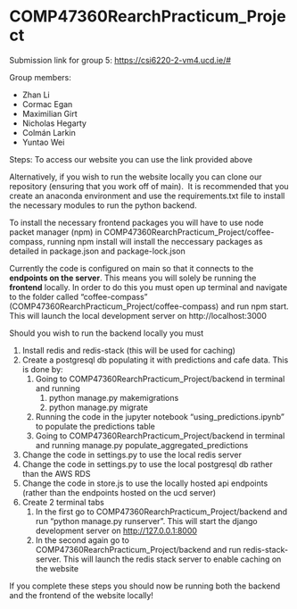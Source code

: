 # COMP47360RearchPracticum_Project

Submission link for group 5:
https://csi6220-2-vm4.ucd.ie/#

Group members:
- Zhan Li
- Cormac Egan
- Maximilian Girt
- Nicholas Hegarty
- Colmán Larkin
- Yuntao Wei

Steps:
To access our website you can use the link provided above

Alternatively, if you wish to run the website locally you can clone our repository (ensuring that you work off of main). 
 It is recommended that you create an anaconda environment and use the requirements.txt file to install the necessary modules to run the python backend. 

To install the necessary frontend packages you will have to use node packet manager (npm) in COMP47360RearchPracticum_Project/coffee-compass, running npm install will install the neccessary packages as detailed in package.json and package-lock.json

Currently the code is configured on main so that it connects to the __endpoints on the server__. This means you will solely be running the __frontend__ locally. In order to do this you must open up terminal and navigate to the folder called “coffee-compass” (COMP47360RearchPracticum_Project/coffee-compass) and run npm start. This will launch the local development server on http://localhost:3000

Should you wish to run the backend locally you must 
1. Install redis and redis-stack (this will be used for caching)
2. Create a postgresql db populating it with predictions and cafe data. This is done by:
    1. Going to COMP47360RearchPracticum_Project/backend in terminal and running 
        1. python manage.py makemigrations
        2. python manage.py migrate
    2. Running the code in the jupyter notebook “using_predictions.ipynb” to populate the predictions table
    3. Going to COMP47360RearchPracticum_Project/backend in terminal and running manage.py populate_aggregated_predictions
3. Change the code in settings.py to use the local redis server
4. Change the code in settings.py to use the local postgresql db rather than the AWS RDS
5. Change the code in store.js to use the locally hosted api endpoints (rather than the endpoints hosted on the ucd server)
6. Create 2 terminal tabs
    1. In the first go to COMP47360RearchPracticum_Project/backend and run “python manage.py runserver”. This will start the django development server on http://127.0.0.1:8000
    2. In the second again go to COMP47360RearchPracticum_Project/backend and run redis-stack-server. This will launch the redis stack server to enable caching on the website

If you complete these steps you should now be running both the backend and the frontend of the website locally!
